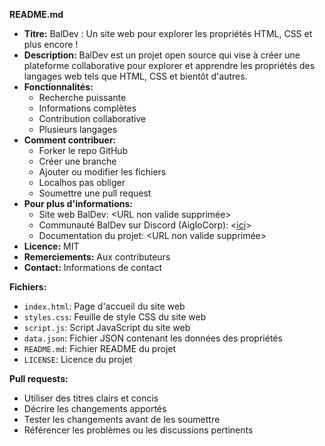 
**README.md**

* **Titre:** BalDev : Un site web pour explorer les propriétés HTML, CSS et plus encore !
* **Description:** BalDev est un projet open source qui vise à créer une plateforme collaborative pour explorer et apprendre les propriétés des langages web tels que HTML, CSS et bientôt d'autres.
* **Fonctionnalités:**
    * Recherche puissante
    * Informations complètes
    * Contribution collaborative
    * Plusieurs langages
* **Comment contribuer:**
    * Forker le repo GitHub
    * Créer une branche
    * Ajouter ou modifier les fichiers
    * Localhos pas obliger 
    * Soumettre une pull request
* **Pour plus d'informations:**
    * Site web BalDev: <URL non valide supprimée>
    * Communauté BalDev sur Discord (AigloCorp): <[ici](https://discord.gg/TX2RHZkk9x)>
    * Documentation du projet: <URL non valide supprimée>
* **Licence:** MIT
* **Remerciements:** Aux contributeurs
* **Contact:** Informations de contact

**Fichiers:**

* `index.html`: Page d'accueil du site web
* `styles.css`: Feuille de style CSS du site web
* `script.js`: Script JavaScript du site web
* `data.json`: Fichier JSON contenant les données des propriétés
* `README.md`: Fichier README du projet
* `LICENSE`: Licence du projet


**Pull requests:**

* Utiliser des titres clairs et concis
* Décrire les changements apportés
* Tester les changements avant de les soumettre
* Référencer les problèmes ou les discussions pertinents

